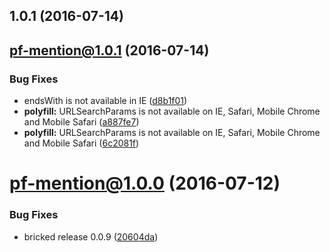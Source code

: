<a name="1.0.1"></a>
## 1.0.1 (2016-07-14)



<a name="pf-mention@1.0.1"></a>
## pf-mention@1.0.1 (2016-07-14)


### Bug Fixes

* endsWith is not available in IE ([d8b1f01](https://aui-team-bot/:j6Rw/%22Jt4J+3~Y-%,@bitbucket.org/atlassian/atlaskit.git/commits/d8b1f01))
* **polyfill:** URLSearchParams is not available on IE, Safari, Mobile Chrome and Mobile Safari ([a887fe7](https://aui-team-bot/:j6Rw/%22Jt4J+3~Y-%,@bitbucket.org/atlassian/atlaskit.git/commits/a887fe7))
* **polyfill:** URLSearchParams is not available on IE, Safari, Mobile Chrome and Mobile Safari ([6c2081f](https://aui-team-bot/:j6Rw/%22Jt4J+3~Y-%,@bitbucket.org/atlassian/atlaskit.git/commits/6c2081f))



<a name="pf-mention@1.0.0"></a>
# pf-mention@1.0.0 (2016-07-12)


### Bug Fixes

* bricked release 0.0.9 ([20604da](https://aui-team-bot/:j6Rw/%22Jt4J+3~Y-%,@bitbucket.org/atlassian/atlaskit.git/commits/20604da))



